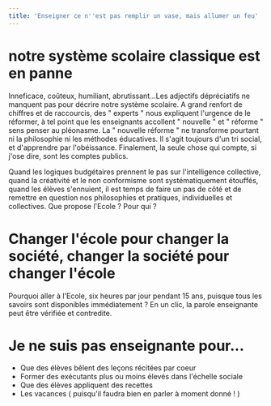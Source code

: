 ```yaml
---
title: 'Enseigner ce n''est pas remplir un vase, mais allumer un feu'
---
```


# notre système scolaire classique est en panne
Inneficace, coûteux, humiliant, abrutissant...Les adjectifs dépréciatifs ne manquent pas pour décrire notre système scolaire. A grand renfort de chiffres et de raccourcis, des " experts " nous expliquent l'urgence de le réformer, à tel point que les enseignants accollent " nouvelle " et " réforme " sens penser au pléonasme. La " nouvelle réforme " ne transforme pourtant ni la philosophie ni les méthodes éducatives. Il s'agit toujours d'un tri social, et d'apprendre par l'obéissance. Finalement, la seule chose qui compte, si j'ose dire, sont les comptes publics. 

Quand les logiques budgétaires prennent le pas sur l'intelligence collective, quand la créativité et le non conformisme sont systématiquement étouffés, quand les élèves s'ennuient, il est temps de faire un pas de côté et de remettre en question nos philosophies et pratiques, individuelles et collectives. Que propose l'Ecole ? Pour qui ? 

# Changer l'école pour changer la société, changer la société pour changer l'école

Pourquoi aller à l'Ecole, six heures par jour pendant 15 ans, puisque tous les savoirs sont disponibles immédiatement ? En un clic, la parole enseignante peut être vérifiée et contredite. 

# Je ne suis pas enseignante  pour...

* Que des élèves bêlent des leçons récitées par coeur
* Former des exécutants plus ou moins élevés dans l'échelle sociale
* Que des élèves appliquent des recettes
* Les vacances ( puisqu'il faudra bien en parler à moment donné ! )

